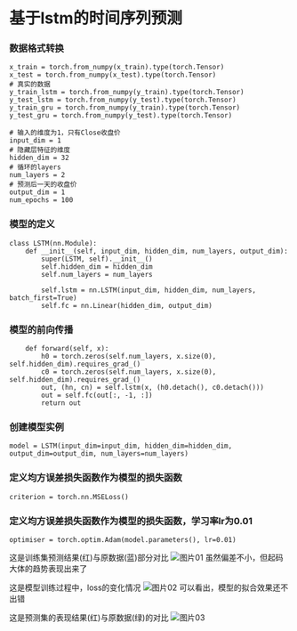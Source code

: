 # 基于lstm的时间序列预测

### 数据格式转换
```
x_train = torch.from_numpy(x_train).type(torch.Tensor)
x_test = torch.from_numpy(x_test).type(torch.Tensor)
# 真实的数据
y_train_lstm = torch.from_numpy(y_train).type(torch.Tensor)
y_test_lstm = torch.from_numpy(y_test).type(torch.Tensor)
y_train_gru = torch.from_numpy(y_train).type(torch.Tensor)
y_test_gru = torch.from_numpy(y_test).type(torch.Tensor)
```
```
# 输入的维度为1，只有Close收盘价
input_dim = 1
# 隐藏层特征的维度
hidden_dim = 32
# 循环的layers
num_layers = 2
# 预测后一天的收盘价
output_dim = 1
num_epochs = 100
```
### 模型的定义
```
class LSTM(nn.Module):
    def __init__(self, input_dim, hidden_dim, num_layers, output_dim):
        super(LSTM, self).__init__()
        self.hidden_dim = hidden_dim
        self.num_layers = num_layers

        self.lstm = nn.LSTM(input_dim, hidden_dim, num_layers, batch_first=True)
        self.fc = nn.Linear(hidden_dim, output_dim)
```

### 模型的前向传播

```
    def forward(self, x):
        h0 = torch.zeros(self.num_layers, x.size(0), self.hidden_dim).requires_grad_()
        c0 = torch.zeros(self.num_layers, x.size(0), self.hidden_dim).requires_grad_()
        out, (hn, cn) = self.lstm(x, (h0.detach(), c0.detach()))
        out = self.fc(out[:, -1, :])
        return out

```

### 创建模型实例
```
model = LSTM(input_dim=input_dim, hidden_dim=hidden_dim, output_dim=output_dim, num_layers=num_layers)
```
### 定义均方误差损失函数作为模型的损失函数
```
criterion = torch.nn.MSELoss()
```
### 定义均方误差损失函数作为模型的损失函数，学习率lr为0.01
```
optimiser = torch.optim.Adam(model.parameters(), lr=0.01)
```
这是训练集预测结果(红)与原数据(蓝)部分对比
![图片01](/训练集预测(部分).png)
虽然偏差不小，但起码大体的趋势表现出来了

这是模型训练过程中，loss的变化情况
![图片02](/loss变化图.png)
可以看出，模型的拟合效果还不出错

这是预测集的表现结果(红)与原数据(绿)的对比
![图片03](/预测结果图.png)
